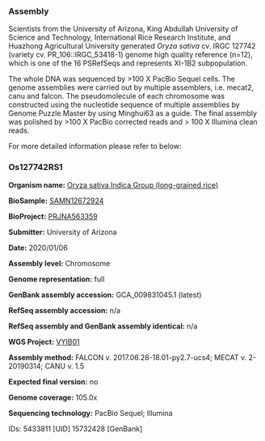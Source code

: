 ### Assembly
Scientists from the University of Arizona, King Abdullah University of Science and Technology, International Rice Research Institute, and Huazhong Agricultural University generated *Oryza sativa* cv. IRGC 127742 (variety cv. PR_106::IRGC_53418-1) genome high quality reference (n=12), which is one of the 16 PSRefSeqs and represents XI-1B2 subpopulation.

The whole DNA was sequenced by >100 X PacBio Sequel cells. The genome assemblies were carried out by multiple assemblers, i.e. mecat2, canu and falcon. The pseudomolecule of each chromosome was constructed using the nucleotide sequence of multiple assemblies by Genome Puzzle Master by using Minghui63 as a guide. The final assembly was polished by >100 X PacBio corrected reads and > 100 X Illumina clean reads.

For more detailed information please refer to below:

### Os127742RS1
**Organism name:** <ins>Oryza sativa Indica Group (long-grained rice)</ins>

**BioSample:** <ins>SAMN12672924</ins>

**BioProject:** <ins>PRJNA563359</ins>

**Submitter:** University of Arizona

**Date:** 2020/01/06

**Assembly level:** Chromosome

**Genome representation:** full

**GenBank assembly accession:** GCA_009831045.1 (latest)

**RefSeq assembly accession:** n/a

**RefSeq assembly and GenBank assembly identical:** n/a

**WGS Project:** <ins>VYIB01</ins>

**Assembly method:** FALCON v. 2017.06.28-18.01-py2.7-ucs4; MECAT v. 2-20190314; CANU v. 1.5

**Expected final version:** no

**Genome coverage:** 105.0x

**Sequencing technology:** PacBio Sequel; Illumina

IDs: 5433811 [UID] 15732428 [GenBank]
